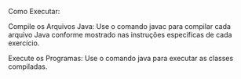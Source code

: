 Como Executar:

Compile os Arquivos Java: Use o comando javac para compilar cada arquivo Java conforme mostrado nas instruções específicas de cada exercício.

Execute os Programas: Use o comando java para executar as classes compiladas.

